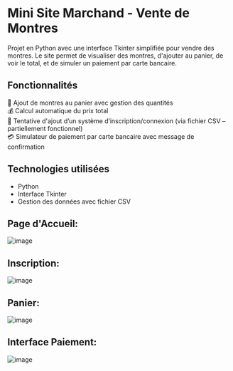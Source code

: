 # Mini Site Marchand - Vente de Montres  

Projet en Python avec une interface Tkinter simplifiée pour vendre des montres. 
Le site permet de visualiser des montres, d'ajouter au panier, de voir le total, et de simuler un paiement par carte bancaire.

## Fonctionnalités  

🛒 Ajout de montres au panier avec gestion des quantités  
💰 Calcul automatique du prix total  
🔐 Tentative d'ajout d’un système d’inscription/connexion (via fichier CSV – partiellement fonctionnel)  
💳 Simulateur de paiement par carte bancaire avec message de confirmation  

## Technologies utilisées  

- Python
- Interface Tkinter
- Gestion des données avec fichier CSV


## Page d'Accueil:
![image](https://github.com/user-attachments/assets/22817306-6a91-4cbb-8fc2-ddcd6c8f9908)

## Inscription:
![image](https://github.com/user-attachments/assets/a10e7ab7-eacd-4ec9-a5ab-ff86039779e4)

## Panier:
![image](https://github.com/user-attachments/assets/cb7e3e1a-9800-4c5d-a720-150065407829)

## Interface Paiement: 
![image](https://github.com/user-attachments/assets/f1b8b6f3-99e4-44a5-824b-f3272fcd494b)


